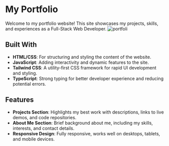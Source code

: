 # My Portfolio

Welcome to my portfolio website! This site showcases my projects, skills, and experiences as a Full-Stack Web Developer.
![portfoli](https://github.com/user-attachments/assets/179b75a6-9b24-4048-8203-6d73ba95cea7)

## Built With

- **HTML/CSS**: For structuring and styling the content of the website.
- **JavaScript**: Adding interactivity and dynamic features to the site.
- **Tailwind CSS**: A utility-first CSS framework for rapid UI development and styling.
- **TypeScript**: Strong typing for better developer experience and reducing potential errors.

## Features

- **Projects Section**: Highlights my best work with descriptions, links to live demos, and code repositories.
- **About Me Section**: Brief background about me, including my skills, interests, and contact details.
- **Responsive Design**: Fully responsive, works well on desktops, tablets, and mobile devices.

